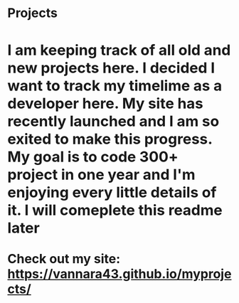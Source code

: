 <h1> Projects <h/1>

  <h3>I am keeping track of all old and new projects here. I decided I want to track my timelime as a developer here. My site has recently launched and I am so exited to make this progress. My goal is to code 300+ project in one year and I'm enjoying every little details of it. I will comeplete this readme later</h3>
  
  Check out my site: https://vannara43.github.io/myprojects/

